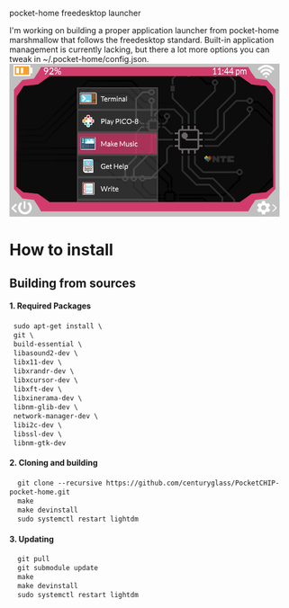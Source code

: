 pocket-home freedesktop launcher

I'm working on building a proper application launcher from pocket-home marshmallow that
follows the freedesktop standard.  Built-in application management is currently
lacking, but there a lot more options you can tweak in ~/.pocket-home/config.json.
![Menu example](home.gif?raw=true "Home Menu")
# How to install

## Building from sources

#### 1. Required Packages

     sudo apt-get install \
     git \
     build-essential \
     libasound2-dev \
     libx11-dev \
     libxrandr-dev \
     libxcursor-dev \
     libxft-dev \
     libxinerama-dev \
     libnm-glib-dev \
     network-manager-dev \
     libi2c-dev \
     libssl-dev \
     libnm-gtk-dev


####  2. Cloning and building
      
      git clone --recursive https://github.com/centuryglass/PocketCHIP-pocket-home.git
      make
      make devinstall
      sudo systemctl restart lightdm


#### 3. Updating

      git pull
      git submodule update
      make
      make devinstall
      sudo systemctl restart lightdm
